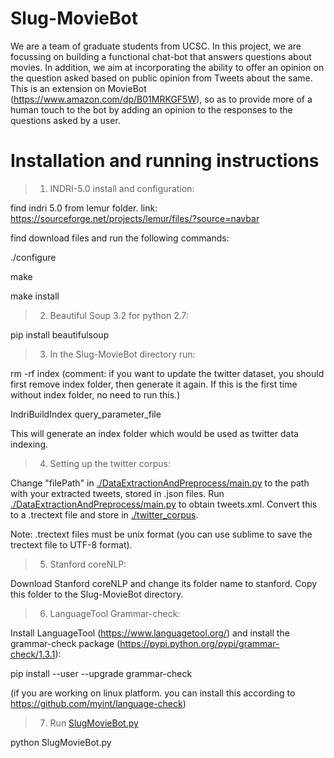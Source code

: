 # Slug-MovieBot
We are a team of graduate students from UCSC. In this project, we are focussing on building a functional chat-bot that answers questions about movies. In addition, we aim at incorporating the ability to offer an opinion on the question asked based on public opinion from Tweets about the same. This is an extension on MovieBot (https://www.amazon.com/dp/B01MRKGF5W), so as to provide more of a human touch to the bot by adding an opinion to the responses to the questions asked by a user.

# Installation and running instructions
>1. INDRI-5.0 install and configuration:

find indri 5.0 from lemur folder. link: https://sourceforge.net/projects/lemur/files/?source=navbar

find download files and run the following commands: 

./configure

make

make install

>2. Beautiful Soup 3.2 for python 2.7:

pip install beautifulsoup

>3. In the Slug-MovieBot directory run:

rm -rf index (comment: if you want to update the twitter dataset, you should first remove index folder, then generate it again. If this is the first time without index folder, no need to run this.)

IndriBuildIndex query_parameter_file

This will generate an index folder which would be used as twitter data indexing.

>4. Setting up the twitter corpus: 

Change "filePath" in [./DataExtractionAndPreprocess/main.py](./DataExtractionAndPreprocess/main.py) to the path with your extracted tweets, stored in .json files. Run [./DataExtractionAndPreprocess/main.py](./DataExtractionAndPreprocess/main.py) to obtain tweets.xml. Convert this to a .trectext file and store in [./twitter_corpus](./twitter_corpus).

Note: .trectext files must be unix format (you can use sublime to save the trectext file to UTF-8 format).

>5. Stanford coreNLP:

Download Stanford coreNLP and change its folder name to stanford. Copy this folder to the Slug-MovieBot directory.

>6. LanguageTool Grammar-check: 

Install LanguageTool (https://www.languagetool.org/) and install the grammar-check package (https://pypi.python.org/pypi/grammar-check/1.3.1):

pip install --user --upgrade grammar-check

(if you are working on linux platform. you can install this according to https://github.com/myint/language-check)

>7. Run [SlugMovieBot.py](SlugMovieBot.py)

python SlugMovieBot.py
